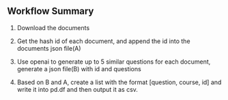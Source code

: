 ## Workflow Summary

1. Download the documents

2. Get the hash id of each document, and append the id into the documents json file(A)

3. Use openai to generate up to 5 similar questions for each document, generate a json file(B) with id and questions

4. Based on B and A, create a list with the format [question, course, id] and write it into pd.df and then output it as csv.

